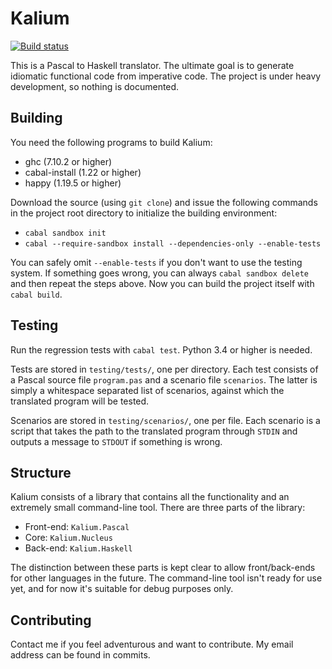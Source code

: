 # Kalium

[![Build status](https://secure.travis-ci.org/int-index/kalium.svg)](http://travis-ci.org/int-index/kalium)

This is a Pascal to Haskell translator. The ultimate goal is to generate
idiomatic functional code from imperative code. The project is under heavy
development, so nothing is documented.


## Building

You need the following programs to build Kalium:

* ghc (7.10.2 or higher)
* cabal-install (1.22 or higher)
* happy (1.19.5 or higher)

Download the source (using `git clone`) and issue the following commands in the
project root directory to initialize the building environment:

* `cabal sandbox init`
* `cabal --require-sandbox install --dependencies-only --enable-tests`

You can safely omit `--enable-tests` if you don't want to use the testing
system. If something goes wrong, you can always `cabal sandbox delete` and then
repeat the steps above. Now you can build the project itself with `cabal build`.


## Testing

Run the regression tests with `cabal test`. Python 3.4 or higher is needed.

Tests are stored in `testing/tests/`, one per directory. Each test consists of a
Pascal source file `program.pas` and a scenario file `scenarios`.  The latter is
simply a whitespace separated list of scenarios, against which the translated
program will be tested.

Scenarios are stored in `testing/scenarios/`, one per file. Each scenario is a
script that takes the path to the translated program through `STDIN` and outputs
a message to `STDOUT` if something is wrong.


## Structure

Kalium consists of a library that contains all the functionality and an
extremely small command-line tool. There are three parts of the library:

* Front-end: `Kalium.Pascal`
* Core: `Kalium.Nucleus`
* Back-end: `Kalium.Haskell`

The distinction between these parts is kept clear to allow front/back-ends for
other languages in the future. The command-line tool isn't ready for use yet,
and for now it's suitable for debug purposes only.


## Contributing

Contact me if you feel adventurous and want to contribute. My email address can
be found in commits.
